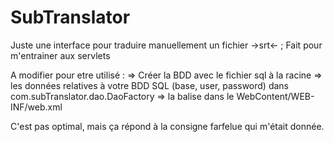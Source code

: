 # SubTranslator
Juste une interface pour traduire manuellement un fichier ->srt&lt;- ; Fait pour m'entrainer aux servlets

A modifier pour etre utilisé :
=> Créer la BDD avec le fichier sql à la racine
=> les données relatives à votre BDD SQL (base, user, password) dans com.subTranslator.dao.DaoFactory
=> la balise <location> dans le WebContent/WEB-INF/web.xml

C'est pas optimal, mais ça répond à la consigne farfelue qui m'était donnée.
